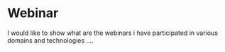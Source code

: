 # Webinar
I would like to show what are the webinars i have participated in various domains and technologies ....
